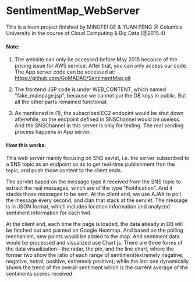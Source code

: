 # SentimentMap_WebServer

This is a team project finished by MINGFEI GE & YUAN FENG @ Columbia University in the course of Cloud Computing & Big Data
(@2015.4)

<h4>Note:</h4>

1. The website can only be accessed before May 2015 because of the pricing issue for AWS service. After that, you can only access our code. The App server code can be accessed at: https://github.com/GoMADAO/SentimentMap.git

2. The frontend JSP code is under WEB_CONTENT, which named "fake_mainpage.jsp", because we cannot put the DB keys in public. But all the other parts remained functional.

3. As mentioned in (1), the subscribed EC2 endpoint would be shut down afterwhile, so the endpoint defined in SNSChannel would be useless. And the SNSChannel in this server is only for testing. The real sending process happens in App server.

<h4>How this works:</h4>

This web server mainly focusing on SNS sevlet, i.e. the server subscribed to a SNS topic as an endpoint so as to get real-time publishment fron the topic, and push those content to the client ends.

The servlet based on the message type it received from the SNS topic to extract the real messages, which are of the type "Notification". And it stacks those messages to be sent. At the client end, we use AJAX to poll the message every second, and clan that stack at the servlet. The message is in JSON format, which includes location information and analyzed sentiment information for each twit.

At the client end, each time the page is loaded, the data already in DB will be fetched out and painted on Google Heatmap. And based on the polling mechanism, new points would be added to the map. And sentiment data would be processed and visualized use Chart.js. There are three forms of the data visualization--the radar, the pie, and the line chart, where the former two show the ratio of each range of sentiment(extremely negative, negative, netral, positive, extremely positive); while the last one dynamically shows the trend of the overall sentiment which is the current average of the sentiments scores received.
